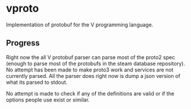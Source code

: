 # vproto

Implementation of protobuf for the V programming language.

## Progress

Right now the all V protobuf parser can parse most of the proto2 spec (enough to parse most of the protobufs in the steam database repository). No attempt has been made to make proto3 work and services are not currently parsed. All the parser does right now is dump a json version of what its parsed to stdout.

No attempt is made to check if any of the definitions are valid or if the options people use exist or similar.